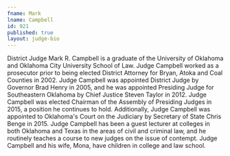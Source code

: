 ```yaml
---
fname: Mark
lname: Campbell
id: 921
published: true
layout: judge-bio
---
```

District Judge Mark R. Campbell is a graduate of the University of
Oklahoma and Oklahoma City University School of Law. Judge Campbell
worked as a prosecutor prior to being elected District Attorney for
Bryan, Atoka and Coal Counties in 2002. Judge Campbell was appointed
District Judge by Governor Brad Henry in 2005, and he was appointed
Presiding Judge for Southeastern Oklahoma by Chief Justice Steven Taylor
in 2012. Judge Campbell was elected Chairman of the Assembly of
Presiding Judges in 2015, a position he continues to hold. Additionally,
Judge Campbell was appointed to Oklahoma's Court on the Judiciary by
Secretary of State Chris Benge in 2015. Judge Campbell has been a guest
lecturer at colleges in both Oklahoma and Texas in the areas of civil
and criminal law, and he routinely teaches a course to new judges on the
issue of contempt. Judge Campbell and his wife, Mona, have children in
college and law school.
